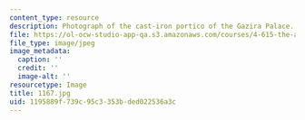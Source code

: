 ```yaml
---
content_type: resource
description: Photograph of the cast-iron portico of the Gazira Palace.
file: https://ol-ocw-studio-app-qa.s3.amazonaws.com/courses/4-615-the-architecture-of-cairo-spring-2002/1195889f739c95c3353bded022536a3c_1167.jpg
file_type: image/jpeg
image_metadata:
  caption: ''
  credit: ''
  image-alt: ''
resourcetype: Image
title: 1167.jpg
uid: 1195889f-739c-95c3-353b-ded022536a3c
---
```

